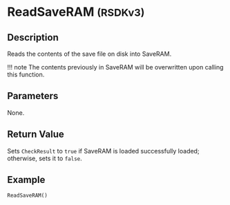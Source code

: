 # ReadSaveRAM <small>(RSDKv3)</small>

## Description
Reads the contents of the save file on disk into SaveRAM.

!!! note
    The contents previously in SaveRAM will be overwritten upon calling this function.

## Parameters
None.

## Return Value
Sets `CheckResult` to `true` if SaveRAM is loaded successfully loaded; otherwise, sets it to `false`.

## Example
```
ReadSaveRAM()
```